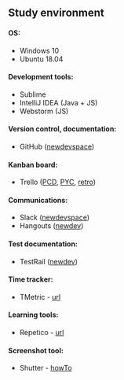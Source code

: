 ## Study environment

#### OS:
- Windows 10
- Ubuntu 18.04

#### Development tools:
- Sublime
- IntelliJ IDEA (Java + JS)
- Webstorm (JS)

#### Version control, documentation:
- GitHub ([newdevspace](https://github.com/newdevspace))

#### Kanban board:
- Trello  ([PCD](https://trello.com/b/Z2thK6TP), [PYC](https://trello.com/b/xxocSBZB), [retro](https://trello.com/b/u8WkHL32))

#### Communications:
- Slack ([newdevspace](https://newdevspace.slack.com/))
- Hangouts ([newdev](https://hangouts.google.com/group/jxZxW3MI5abloecg2))

#### Test documentation:
- TestRail ([newdev](https://newdev.testrail.io/))

#### Time tracker:
- TMetric - [url](https://app.tmetric.com/)

#### Learning tools:
- Repetico - [url](https://www.repetico.com/)

#### Screenshot tool:
- Shutter - [howTo](https://vitux.com/how-to-install-and-use-shutter-screenshot-tool-in-ubuntu-18-04-lts/)
